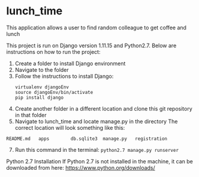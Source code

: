 # lunch_time
This application allows a user to find random colleague to get coffee and lunch

This project is run on Django version 1.11.15 and Python2.7. Below are instructions on how to run the project:
1. Create a folder to install Django environment
2. Navigate to the folder
3. Follow the instructions to install Django:
    ```
    virtualenv djangoEnv
    source djangoEnv/bin/activate
    pip install django
    ```
4. Create another folder in a different location and clone this git repository in that folder
5. Navigate to lunch_time and locate manage.py in the directory
The correct location will look something like this:
```
README.md	apps		db.sqlite3	manage.py	registration
```
7. Run this command in the terminal: ```python2.7 manage.py runserver```


Python 2.7 Installation
If Python 2.7 is not installed in the machine, it can be downloaded from here: https://www.python.org/downloads/
